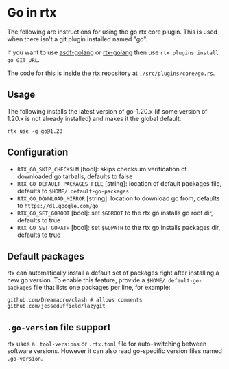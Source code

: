 # Go in rtx

The following are instructions for using the go rtx core plugin. This is used when there isn't a
git plugin installed named "go".

If you want to use [asdf-golang](https://github.com/kennyp/asdf-golang)
or [rtx-golang](https://github.com/rtx-plugins/rtx-golang)
then use `rtx plugins install go GIT_URL`.

The code for this is inside the rtx repository at
[`./src/plugins/core/go.rs`](https://github.com/jdx/rtx/blob/main/src/plugins/core/go.rs).

## Usage

The following installs the latest version of go-1.20.x (if some version of 1.20.x is not already
installed) and makes it the global default:

```sh-session
rtx use -g go@1.20
```

## Configuration

- `RTX_GO_SKIP_CHECKSUM` [bool]: skips checksum verification of downloaded go tarballs, defaults to false
- `RTX_GO_DEFAULT_PACKAGES_FILE` [string]: location of default packages file, defaults to `$HOME/.default-go-packages`
- `RTX_GO_DOWNLOAD_MIRROR` [string]: location to download go from, defaults to `https://dl.google.com/go`
- `RTX_GO_SET_GOROOT` [bool]: set `$GOROOT` to the rtx go installs go root dir, defaults to true
- `RTX_GO_SET_GOPATH` [bool]: set `$GOPATH` to the rtx go installs packages dir, defaults to true

## Default packages

rtx can automatically install a default set of packages right after installing a new go version.
To enable this feature, provide a `$HOME/.default-go-packages` file that lists one packages per
line, for example:

```
github.com/Dreamacro/clash # allows comments
github.com/jesseduffield/lazygit
```

## `.go-version` file support

rtx uses a `.tool-versions` or `.rtx.toml` file for auto-switching between software versions.
However it can also read go-specific version files named `.go-version`.
